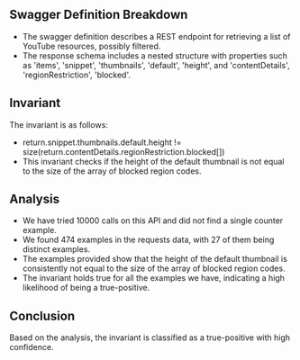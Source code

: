 ## Swagger Definition Breakdown
- The swagger definition describes a REST endpoint for retrieving a list of YouTube resources, possibly filtered.
- The response schema includes a nested structure with properties such as 'items', 'snippet', 'thumbnails', 'default', 'height', and 'contentDetails', 'regionRestriction', 'blocked'.

## Invariant
The invariant is as follows:
- return.snippet.thumbnails.default.height != size(return.contentDetails.regionRestriction.blocked[])
- This invariant checks if the height of the default thumbnail is not equal to the size of the array of blocked region codes.

## Analysis
- We have tried 10000 calls on this API and did not find a single counter example.
- We found 474 examples in the requests data, with 27 of them being distinct examples.
- The examples provided show that the height of the default thumbnail is consistently not equal to the size of the array of blocked region codes.
- The invariant holds true for all the examples we have, indicating a high likelihood of being a true-positive.

## Conclusion
Based on the analysis, the invariant is classified as a true-positive with high confidence.
